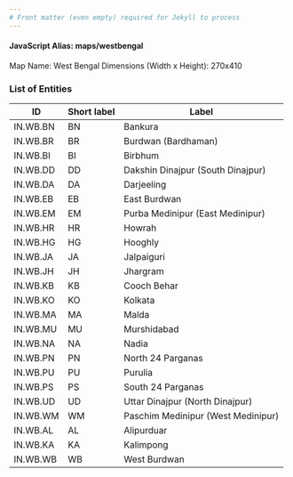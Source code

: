 ```yaml
---
# Front matter (even empty) required for Jekyll to process
---
```


#### JavaScript Alias: maps/westbengal

Map Name: West Bengal
Dimensions (Width x Height): 270x410

### List of Entities

| ID       | Short label | Label                              |
| -------- | ----------- | ---------------------------------- |
| IN.WB.BN | BN          | Bankura                            |
| IN.WB.BR | BR          | Burdwan (Bardhaman)                |
| IN.WB.BI | BI          | Birbhum                            |
| IN.WB.DD | DD          | Dakshin Dinajpur (South Dinajpur)  |
| IN.WB.DA | DA          | Darjeeling                         |
| IN.WB.EB | EB          | East Burdwan                       |
| IN.WB.EM | EM          | Purba Medinipur (East Medinipur)   |
| IN.WB.HR | HR          | Howrah                             |
| IN.WB.HG | HG          | Hooghly                            |
| IN.WB.JA | JA          | Jalpaiguri                         |
| IN.WB.JH | JH          | Jhargram                           |
| IN.WB.KB | KB          | Cooch Behar                        |
| IN.WB.KO | KO          | Kolkata                            |
| IN.WB.MA | MA          | Malda                              |
| IN.WB.MU | MU          | Murshidabad                        |
| IN.WB.NA | NA          | Nadia                              |
| IN.WB.PN | PN          | North 24 Parganas                  |
| IN.WB.PU | PU          | Purulia                            |
| IN.WB.PS | PS          | South 24 Parganas                  |
| IN.WB.UD | UD          | Uttar Dinajpur (North Dinajpur)    |
| IN.WB.WM | WM          | Paschim Medinipur (West Medinipur) |
| IN.WB.AL | AL          | Alipurduar                         |
| IN.WB.KA | KA          | Kalimpong                          |
| IN.WB.WB | WB          | West Burdwan                       |
